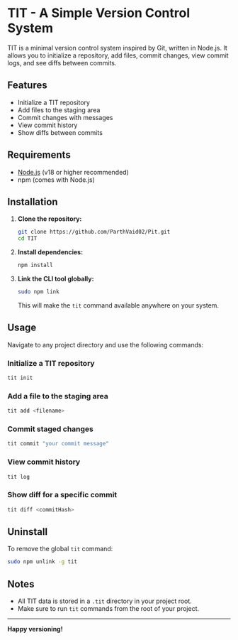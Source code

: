 # TIT - A Simple Version Control System

TIT is a minimal version control system inspired by Git, written in Node.js. It allows you to initialize a repository, add files, commit changes, view commit logs, and see diffs between commits.

## Features

- Initialize a TIT repository
- Add files to the staging area
- Commit changes with messages
- View commit history
- Show diffs between commits

## Requirements

- [Node.js](https://nodejs.org/) (v18 or higher recommended)
- npm (comes with Node.js)

## Installation

1. **Clone the repository:**

   ```sh
   git clone https://github.com/ParthVaid02/Pit.git
   cd TIT
   ```

2. **Install dependencies:**

   ```sh
   npm install
   ```

3. **Link the CLI tool globally:**
   ```sh
   sudo npm link
   ```
   This will make the `tit` command available anywhere on your system.

## Usage

Navigate to any project directory and use the following commands:

### Initialize a TIT repository

```sh
tit init
```

### Add a file to the staging area

```sh
tit add <filename>
```

### Commit staged changes

```sh
tit commit "your commit message"
```

### View commit history

```sh
tit log
```

### Show diff for a specific commit

```sh
tit diff <commitHash>
```

## Uninstall

To remove the global `tit` command:

```sh
sudo npm unlink -g tit
```

## Notes

- All TIT data is stored in a `.tit` directory in your project root.
- Make sure to run `tit` commands from the root of your project.

---

**Happy versioning!**
